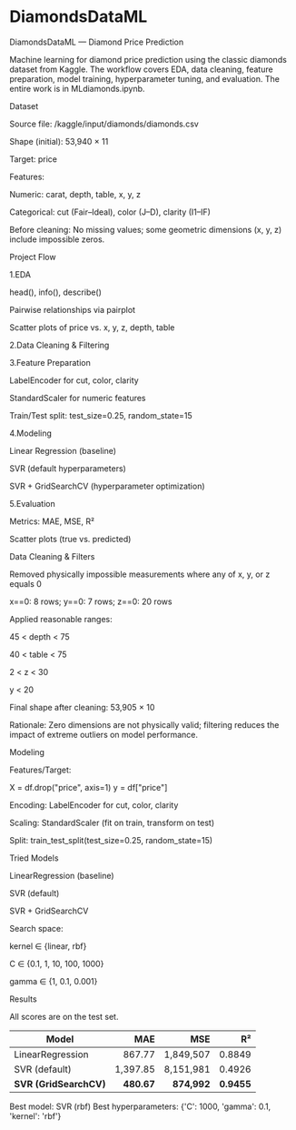 # DiamondsDataML

DiamondsDataML — Diamond Price Prediction

Machine learning for diamond price prediction using the classic diamonds dataset from Kaggle. The workflow covers EDA, data cleaning, feature preparation, model training, hyperparameter tuning, and evaluation. The entire work is in MLdiamonds.ipynb.

Dataset

Source file: /kaggle/input/diamonds/diamonds.csv

Shape (initial): 53,940 × 11

Target: price

Features:

Numeric: carat, depth, table, x, y, z

Categorical: cut (Fair–Ideal), color (J–D), clarity (I1–IF)

Before cleaning: No missing values; some geometric dimensions (x, y, z) include impossible zeros.

Project Flow

1.EDA

  head(), info(), describe()

  Pairwise relationships via pairplot

  Scatter plots of price vs. x, y, z, depth, table

2.Data Cleaning & Filtering

3.Feature Preparation

  LabelEncoder for cut, color, clarity

  StandardScaler for numeric features

  Train/Test split: test_size=0.25, random_state=15

4.Modeling

  Linear Regression (baseline)

  SVR (default hyperparameters)

  SVR + GridSearchCV (hyperparameter optimization)

5.Evaluation

  Metrics: MAE, MSE, R²

  Scatter plots (true vs. predicted)

Data Cleaning & Filters

  Removed physically impossible measurements where any of x, y, or z equals 0
  
  x==0: 8 rows; y==0: 7 rows; z==0: 20 rows
  
  Applied reasonable ranges:
  
  45 < depth < 75
  
  40 < table < 75
  
  2 < z < 30
  
  y < 20

  Final shape after cleaning: 53,905 × 10

Rationale: Zero dimensions are not physically valid; filtering reduces the impact of extreme outliers on model performance.

Modeling

Features/Target:

X = df.drop("price", axis=1)
y = df["price"]

Encoding: LabelEncoder for cut, color, clarity

Scaling: StandardScaler (fit on train, transform on test)

Split: train_test_split(test_size=0.25, random_state=15)


Tried Models
  
  LinearRegression (baseline)
  
  SVR (default)
  
  SVR + GridSearchCV
  
  Search space:
  
  kernel ∈ {linear, rbf}
  
  C ∈ {0.1, 1, 10, 100, 1000}
  
  gamma ∈ {1, 0.1, 0.001}

Results

All scores are on the test set.

| Model                  |        MAE |         MSE |         R² |
| ---------------------- | ---------: | ----------: | ---------: |
| LinearRegression       |     867.77 |   1,849,507 |     0.8849 |
| SVR (default)          |   1,397.85 |   8,151,981 |     0.4926 |
| **SVR (GridSearchCV)** | **480.67** | **874,992** | **0.9455** |


Best model: SVR (rbf)
Best hyperparameters: {'C': 1000, 'gamma': 0.1, 'kernel': 'rbf'}
